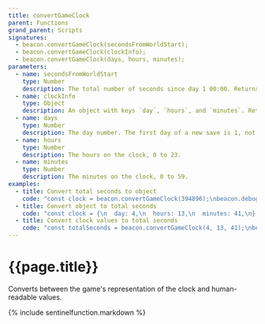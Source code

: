 ```yaml
---
title: convertGameClock
parent: Functions
grand_parent: Scripts
signatures:
  - beacon.convertGameClock(secondsFromWorldStart);
  - beacon.convertGameClock(clockInfo);
  - beacon.convertGameClock(days, hours, minutes);
parameters:
  - name: secondsFromWorldStart
    type: Number
    description: The total number of seconds since day 1 00:00. Returns an object with days, hours, and minutes.
  - name: clockInfo
    type: Object
    description: An object with keys `day`, `hours`, and `minutes`. Returns the number of seconds since day 1 00:00.
  - name: days
    type: Number
    description: The day number. The first day of a new save is 1, not 0.
  - name: hours
    type: Number
    description: The hours on the clock, 0 to 23.
  - name: minutes
    type: Number
    description: The minutes on the clock, 0 to 59.
examples:
  - title: Convert total seconds to object
    code: "const clock = beacon.convertGameClock(394896);\nbeacon.debugPrint(`Day ${clock.day} at ${clock.hours}:${clock.minutes}`);\n// Outputs \"Day 4 at 13:41\""
  - title: Convert object to total seconds
    code: "const clock = {\n  day: 4,\n  hours: 13,\n  minutes: 41,\n};\nconst totalSeconds = beacon.convertGameClock(clock);\nbeacon.debugPrint(totalSeconds);\n// Outputs \"394896\""
  - title: Convert clock values to total seconds
    code: "const totalSeconds = beacon.convertGameClock(4, 13, 41);\nbeacon.debugPrint(totalSeconds);\n// Outputs \"394896\""
---
```

# {{page.title}}

Converts between the game's representation of the clock and human-readable values.

{% include sentinelfunction.markdown %}
